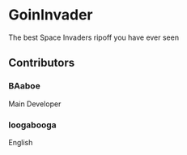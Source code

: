 # GoinInvader
The best Space Invaders ripoff you have ever seen

## Contributors

### BAaboe
Main Developer

### loogabooga
English
